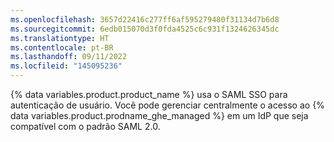 ```yaml
---
ms.openlocfilehash: 3657d22416c277ff6af595279480f31134d7b6d8
ms.sourcegitcommit: 6edb015070d3f0fda4525c6c931f1324626345dc
ms.translationtype: HT
ms.contentlocale: pt-BR
ms.lasthandoff: 09/11/2022
ms.locfileid: "145095236"
---
```

{% data variables.product.product_name %} usa o SAML SSO para autenticação de usuário. Você pode gerenciar centralmente o acesso ao {% data variables.product.prodname_ghe_managed %} em um IdP que seja compatível com o padrão SAML 2.0.

